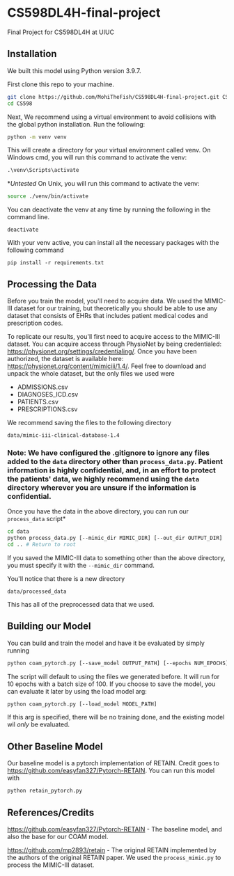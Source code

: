 # CS598DL4H-final-project
Final Project for CS598DL4H at UIUC

## Installation
We built this model using Python version 3.9.7.

First clone this repo to your machine.

```bash
git clone https://github.com/MohiTheFish/CS598DL4H-final-project.git CS598
cd CS598
```

Next, We recommend using a virtual environment to avoid collisions with the global python installation. 
Run the following:
```bash
python -m venv venv
```

This will create a directory for your virtual environment called venv.
On Windows cmd, you will run this command to activate the venv:
```cmd
.\venv\Scripts\activate
```
**Untested*
On Unix, you will run this command to activate the venv:
```bash
source ./venv/bin/activate
```

You can deactivate the venv at any time by running the following in the command line.
```
deactivate
```

With your venv active, you can install all the necessary packages with  the following command
```
pip install -r requirements.txt
```

## Processing the Data
Before you train the model, you'll need to acquire data. We used the MIMIC-III dataset for our training, but theoretically you should be able to use any dataset that consists of EHRs that includes patient medical codes and prescription codes. 

To replicate our results, you'll first need to acquire access to the MIMIC-III dataset. You can acquire access through PhysioNet by being credentialed: https://physionet.org/settings/credentialing/. Once you have been authorized, the dataset is available here: https://physionet.org/content/mimiciii/1.4/. Feel free to download and unpack the whole dataset, but the only files we used were

* ADMISSIONS.csv
* DIAGNOSES_ICD.csv
* PATIENTS.csv
* PRESCRIPTIONS.csv

We recommend saving the files to the following directory
```
data/mimic-iii-clinical-database-1.4
```
### **Note:** We have configured the .gitignore to ignore any files added to the `data` directory other than `process_data.py`. Patient information is highly confidential, and, in an effort to protect the patients' data, we highly recommend using the `data` directory wherever you are unsure if the information is confidential.

Once you have the data in the above directory, you can run our `process_data` script*
```bash
cd data
python process_data.py [--mimic_dir MIMIC_DIR] [--out_dir OUTPUT_DIR]
cd .. # Return to root
```
If you saved the MIMIC-III data to something other than the above directory, you must specify it with the `--mimic_dir` command.

You'll notice that there is a new directory
```
data/processed_data
```
This has all of the preprocessed data that we used. 

## Building our Model
You can build and train the model and have it be evaluated by simply running 
```bash
python coam_pytorch.py [--save_model OUTPUT_PATH] [--epochs NUM_EPOCHS] [--batch_size BATCH_SIZE]
```
The script will default to using the files we generated before. It will run for 10 epochs with a batch size of 100. If you choose to save the model, you can evaluate it later by using the load model arg:
```bash
python coam_pytorch.py [--load_model MODEL_PATH]
```
If this arg is specified, there will be no training done, and the existing model wil *only* be evaluated.


## Other Baseline Model
Our baseline model is a pytorch implementation of RETAIN. Credit goes to https://github.com/easyfan327/Pytorch-RETAIN. You can run this model with
```cmd
python retain_pytorch.py
```


## References/Credits
https://github.com/easyfan327/Pytorch-RETAIN - The baseline model, and also the base for our COAM model.


https://github.com/mp2893/retain - The original RETAIN implemented by the authors of the original RETAIN paper. We used the `process_mimic.py` to process the MIMIC-III dataset.